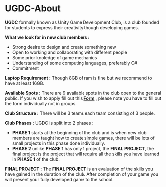 # UGDC-About

**UGDC** formally known as Unity Game Development Club, is a club founded for students to express their creativity though developing games.

**What we look for in new club members :**
- Strong desire to design and create something new  
- Open to working and collaborating with different people
- Some prior knoledge of game mechanics
- Understanding of some computing languages, preferably C# 
- Commitment 

**Laptop Requirement :** Though 8GB of ram is fine but we recommend to have at least 16GB. 

**Available Spots :** There are 9 available spots in the club open to the general public. If you wish to apply fill out this [**Form**]() , please note you have to fill out the form individually not in groups.

**Club Structure :** There will be 3 teams each team consisting of 3 people.

**Club Phases :** UGDC is split into 2 phases :
- **PHASE 1** starts at the beginning of the club and is when new club members are taught how to create simple games, there will be lots of small projects in this phase done individually.
- **PHASE 2** unlike **PHASE 1** has only 1 project, the **FINAL PROJECT**, the final project is the project that will require all the skills you have learned in **PHASE 1** of the club.

**FINAL PROJECT :** The **FINAL PROJECT** is an evaluation of the skills you have gained in the duration of the club. After completion of your game you will present your fully developed game to the school.

